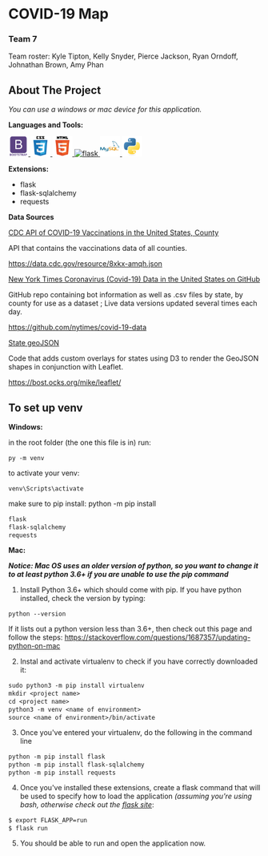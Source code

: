 # COVID-19 Map

<h3>Team 7</h3>
Team roster: Kyle Tipton, Kelly Snyder, Pierce Jackson, ​
Ryan Orndoff, Johnathan Brown, Amy Phan

## About The Project

<i>You can use a windows or mac device for this application. </i>

**Languages and Tools:**
<p> <a href="https://getbootstrap.com" target="_blank"> <img src="https://raw.githubusercontent.com/devicons/devicon/master/icons/bootstrap/bootstrap-plain-wordmark.svg" alt="bootstrap" width="40" height="40"/> </a> <a href="https://www.w3schools.com/css/" target="_blank"> <img src="https://raw.githubusercontent.com/devicons/devicon/master/icons/css3/css3-original-wordmark.svg" alt="css3" width="40" height="40"/> </a> <a href="https://www.w3.org/html/" target="_blank"> <img src="https://raw.githubusercontent.com/devicons/devicon/master/icons/html5/html5-original-wordmark.svg" alt="html5" width="40" height="40"/> </a> <a href="https://flask.palletsprojects.com/" target="_blank"> <img src="https://d2knvm16wkt3ia.cloudfront.net/assets/svg-icon/flask.svg" alt="flask" width="40" height="40"/> </a><a href="https://www.mysql.com/" target="_blank"> <img src="https://raw.githubusercontent.com/devicons/devicon/master/icons/mysql/mysql-original-wordmark.svg" alt="mysql" width="40" height="40"/> </a> <a href="https://www.python.org" target="_blank"> <img src="https://raw.githubusercontent.com/devicons/devicon/master/icons/python/python-original.svg" alt="python" width="40" height="40"/> </a></p>

**Extensions:**
- flask
- flask-sqlalchemy
- requests

**Data Sources**

<u>CDC API of COVID-19 Vaccinations in the United States, County​</u>

API that contains the vaccinations data of all counties.

https://data.cdc.gov/resource/8xkx-amqh.json

<u>New York Times Coronavirus (Covid-19) Data in the United States on GitHub​</u>

GitHub repo containing bot information as well as .csv files by state, by county for use as a dataset ; Live data versions updated several times each day​.

https://github.com/nytimes/covid-19-data    

<u>State geoJSON </u>

Code that adds custom overlays for states using D3 to render the GeoJSON shapes in conjunction with Leaflet. 

https://bost.ocks.org/mike/leaflet/ 

## To set up venv

**Windows:**

in the root folder (the one this file is in) run: 
```
py -m venv
```

to activate your venv: 
```
venv\Scripts\activate
```
make sure to pip install: 
python -m pip install 
```
flask
flask-sqlalchemy 
requests
```

**Mac:**

***Notice: Mac OS uses an older version of python, so you want to change it to at least python 3.6+ if you are unable to use the pip command***

1. Install Python 3.6+ which should come with pip. If you have python installed, check the version by typing:
```
python --version
```

If it lists out a python version less than 3.6+, then check out this page and follow the steps:
    https://stackoverflow.com/questions/1687357/updating-python-on-mac


2. Instal and activate virtualenv to check if you have correctly downloaded it:
```
sudo python3 -m pip install virtualenv
mkdir <project name>
cd <project name>
python3 -m venv <name of environment>
source <name of environment>/bin/activate
```

3. Once you've entered your virtualenv, do the following in the command line 

```
python -m pip install flask
python -m pip install flask-sqlalchemy
python -m pip install requests
```
4. Once you've installed these extensions, create a flask command that will be used to specify how to load the application <i>(assuming you're using bash, otherwise check out the [flask site](https://flask.palletsprojects.com/en/2.0.x/cli/)</i>:
```
$ export FLASK_APP=run
$ flask run
```
5. You should be able to run and open the application now.


####
